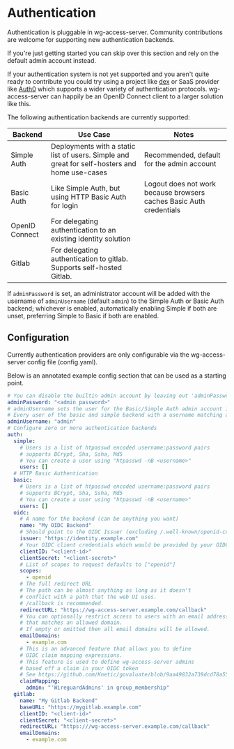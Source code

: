 # Authentication

Authentication is pluggable in wg-access-server. Community contributions are welcome
for supporting new authentication backends.

If you're just getting started you can skip over this section and rely on the default
admin account instead.

If your authentication system is not yet supported and you aren't quite ready to
contribute you could try using a project like [dex](https://github.com/dexidp/dex)
or SaaS provider like [Auth0](https://auth0.com/) which supports a wider variety of
authentication protocols. wg-access-server can happily be an OpenID Connect client
to a larger solution like this.

The following authentication backends are currently supported:

| Backend        | Use Case                                                                                      | Notes                                                               |
|----------------|-----------------------------------------------------------------------------------------------|---------------------------------------------------------------------|
| Simple Auth    | Deployments with a static list of users. Simple and great for self-hosters and home use-cases | Recommended, default for the admin account                          |
| Basic Auth     | Like Simple Auth, but using HTTP Basic Auth for login                                         | Logout does not work because browsers caches Basic Auth credentials |
| OpenID Connect | For delegating authentication to an existing identity solution                                |                                                                     |
| Gitlab         | For delegating authentication to gitlab. Supports self-hosted Gitlab.                         |                                                                     |

If `adminPassword` is set, an administrator account will be added with the username of `adminUsername` (default `admin`)
to the Simple Auth or Basic Auth backend; whichever is enabled, automatically enabling Simple if both are unset,
preferring Simple to Basic if both are enabled.

## Configuration

Currently authentication providers are only configurable via the wg-access-server
config file (config.yaml).

Below is an annotated example config section that can be used as a starting point.

```yaml
# You can disable the builtin admin account by leaving out 'adminPassword'. Requires another backend to be configured.
adminPassword: "<admin password>"
# adminUsername sets the user for the Basic/Simple Auth admin account if adminPassword is set.
# Every user of the basic and simple backend with a username matching adminUsername will have admin privileges.
adminUsername: "admin"
# Configure zero or more authentication backends
auth:
  simple:
    # Users is a list of htpasswd encoded username:password pairs
    # supports BCrypt, Sha, Ssha, Md5
    # You can create a user using "htpasswd -nB <username>"
    users: []
  # HTTP Basic Authentication
  basic:
    # Users is a list of htpasswd encoded username:password pairs
    # supports BCrypt, Sha, Ssha, Md5
    # You can create a user using "htpasswd -nB <username>"
    users: []
  oidc:
    # A name for the backend (can be anything you want)
    name: "My OIDC Backend"
    # Should point to the OIDC Issuer (excluding /.well-known/openid-configuration)
    issuer: "https://identity.example.com"
    # Your OIDC client credentials which would be provided by your OIDC provider
    clientID: "<client-id>"
    clientSecret: "<client-secret>"
    # List of scopes to request defaults to ["openid"]
    scopes:
      - openid
    # The full redirect URL
    # The path can be almost anything as long as it doesn't
    # conflict with a path that the web UI uses.
    # /callback is recommended.
    redirectURL: "https://wg-access-server.example.com/callback"
    # You can optionally restrict access to users with an email address
    # that matches an allowed domain.
    # If empty or omitted then all email domains will be allowed.
    emailDomains:
      - example.com
    # This is an advanced feature that allows you to define
    # OIDC claim mapping expressions.
    # This feature is used to define wg-access-server admins
    # based off a claim in your OIDC token
    # See https://github.com/Knetic/govaluate/blob/9aa49832a739dcd78a5542ff189fb82c3e423116/MANUAL.md for how to write rules
    claimMapping:
      admin: "'WireguardAdmins' in group_membership"
  gitlab:
    name: "My Gitlab Backend"
    baseURL: "https://mygitlab.example.com"
    clientID: "<client-id>"
    clientSecret: "<client-secret>"
    redirectURL: "https:///wg-access-server.example.com/callback"
    emailDomains:
      - example.com
```
